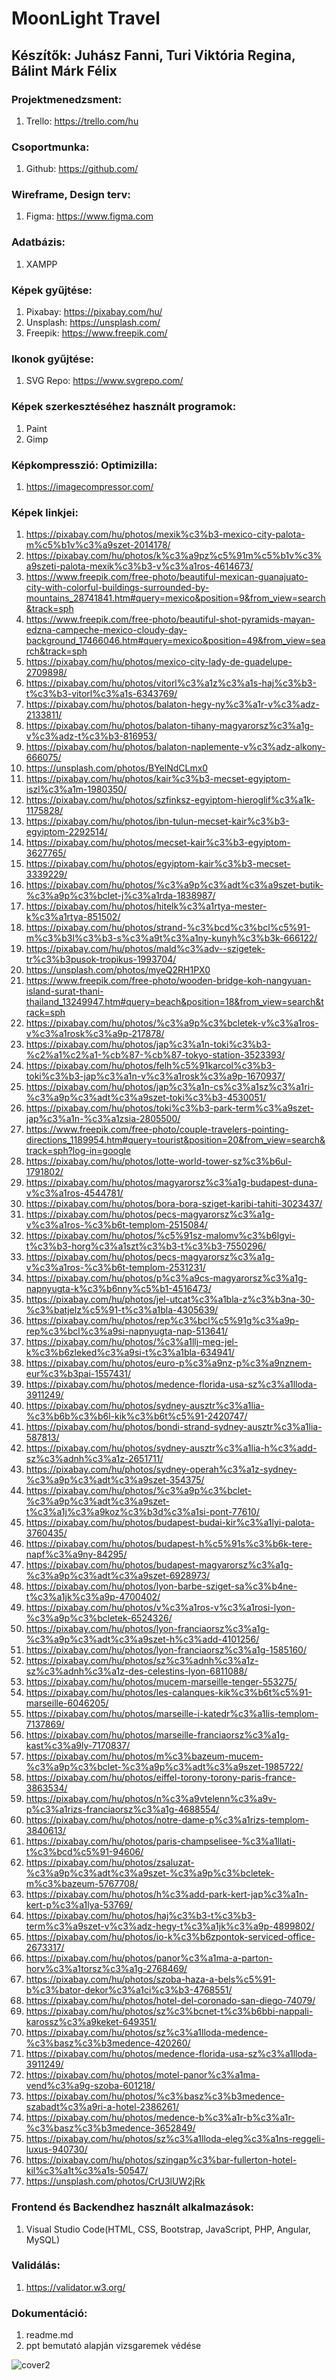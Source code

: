 # MoonLight Travel


## Készítők: Juhász Fanni, Turi Viktória Regina, Bálint Márk Félix


### Projektmenedzsment: 
1. Trello: https://trello.com/hu


### Csoportmunka:
1. Github: https://github.com/


### Wireframe, Design terv: 
1. Figma: https://www.figma.com


### Adatbázis: 
1. XAMPP


### Képek gyűjtése:
1. Pixabay: https://pixabay.com/hu/
2. Unsplash: https://unsplash.com/
3. Freepik: https://www.freepik.com/


### Ikonok gyűjtése:
1. SVG Repo: https://www.svgrepo.com/


### Képek szerkesztéséhez használt programok: 
1. Paint
2. Gimp


### Képkompresszió: Optimizilla:
1. https://imagecompressor.com/


### Képek linkjei:
1. https://pixabay.com/hu/photos/mexik%c3%b3-mexico-city-palota-m%c5%b1v%c3%a9szet-2014178/
2. https://pixabay.com/hu/photos/k%c3%a9pz%c5%91m%c5%b1v%c3%a9szeti-palota-mexik%c3%b3-v%c3%a1ros-4614673/
3. https://www.freepik.com/free-photo/beautiful-mexican-guanajuato-city-with-colorful-buildings-surrounded-by-mountains_28741841.htm#query=mexico&position=9&from_view=search&track=sph
4. https://www.freepik.com/free-photo/beautiful-shot-pyramids-mayan-edzna-campeche-mexico-cloudy-day-background_17466046.htm#query=mexico&position=49&from_view=search&track=sph
5. https://pixabay.com/hu/photos/mexico-city-lady-de-guadelupe-2709898/
6. https://pixabay.com/hu/photos/vitorl%c3%a1z%c3%a1s-haj%c3%b3-t%c3%b3-vitorl%c3%a1s-6343769/
7. https://pixabay.com/hu/photos/balaton-hegy-ny%c3%a1r-v%c3%adz-2133811/
8. https://pixabay.com/hu/photos/balaton-tihany-magyarorsz%c3%a1g-v%c3%adz-t%c3%b3-816953/
9. https://pixabay.com/hu/photos/balaton-naplemente-v%c3%adz-alkony-666075/
10. https://unsplash.com/photos/BYelNdCLmx0
11. https://pixabay.com/hu/photos/kair%c3%b3-mecset-egyiptom-iszl%c3%a1m-1980350/
12. https://pixabay.com/hu/photos/szfinksz-egyiptom-hieroglif%c3%a1k-1175828/
13. https://pixabay.com/hu/photos/ibn-tulun-mecset-kair%c3%b3-egyiptom-2292514/
14. https://pixabay.com/hu/photos/mecset-kair%c3%b3-egyiptom-3627765/
15. https://pixabay.com/hu/photos/egyiptom-kair%c3%b3-mecset-3339229/
16. https://pixabay.com/hu/photos/%c3%a9p%c3%adt%c3%a9szet-butik-%c3%a9p%c3%bclet-j%c3%a1rda-1838987/
17. https://pixabay.com/hu/photos/hitelk%c3%a1rtya-mester-k%c3%a1rtya-851502/
18. https://pixabay.com/hu/photos/strand-%c3%bcd%c3%bcl%c5%91-m%c3%b3l%c3%b3-s%c3%a9t%c3%a1ny-kunyh%c3%b3k-666122/
19. https://pixabay.com/hu/photos/mald%c3%adv--szigetek-tr%c3%b3pusok-tropikus-1993704/
20. https://unsplash.com/photos/myeQ2RH1PX0
21. https://www.freepik.com/free-photo/wooden-bridge-koh-nangyuan-island-surat-thani-thailand_13249947.htm#query=beach&position=18&from_view=search&track=sph
22. https://pixabay.com/hu/photos/%c3%a9p%c3%bcletek-v%c3%a1ros-v%c3%a1rosk%c3%a9p-217878/
23. https://pixabay.com/hu/photos/jap%c3%a1n-toki%c3%b3-%c2%a1%c2%a1-%cb%87-%cb%87-tokyo-station-3523393/
24. https://pixabay.com/hu/photos/felh%c5%91karcol%c3%b3-toki%c3%b3-jap%c3%a1n-v%c3%a1rosk%c3%a9p-1670937/
25. https://pixabay.com/hu/photos/jap%c3%a1n-cs%c3%a1sz%c3%a1ri-%c3%a9p%c3%adt%c3%a9szet-toki%c3%b3-4530051/
26. https://pixabay.com/hu/photos/toki%c3%b3-park-term%c3%a9szet-jap%c3%a1n-%c3%a1zsia-2805500/
27. https://www.freepik.com/free-photo/couple-travelers-pointing-directions_1189954.htm#query=tourist&position=20&from_view=search&track=sph?log-in=google
28. https://pixabay.com/hu/photos/lotte-world-tower-sz%c3%b6ul-1791802/
29. https://pixabay.com/hu/photos/magyarorsz%c3%a1g-budapest-duna-v%c3%a1ros-4544781/
30. https://pixabay.com/hu/photos/bora-bora-sziget-karibi-tahiti-3023437/
31. https://pixabay.com/hu/photos/pecs-magyarorsz%c3%a1g-v%c3%a1ros-%c3%b6t-templom-2515084/
32. https://pixabay.com/hu/photos/%c5%91sz-malomv%c3%b6lgyi-t%c3%b3-horg%c3%a1szt%c3%b3-t%c3%b3-7550296/
33. https://pixabay.com/hu/photos/pecs-magyarorsz%c3%a1g-v%c3%a1ros-%c3%b6t-templom-2531231/
34. https://pixabay.com/hu/photos/p%c3%a9cs-magyarorsz%c3%a1g-napnyugta-k%c3%b6nny%c5%b1-4516473/
35. https://pixabay.com/hu/photos/jel-utcat%c3%a1bla-z%c3%b3na-30-%c3%batjelz%c5%91-t%c3%a1bla-4305639/
36. https://pixabay.com/hu/photos/rep%c3%bcl%c5%91g%c3%a9p-rep%c3%bcl%c3%a9si-napnyugta-nap-513641/
37. https://pixabay.com/hu/photos/%c3%a1llj-meg-jel-k%c3%b6zleked%c3%a9si-t%c3%a1bla-634941/
38. https://pixabay.com/hu/photos/euro-p%c3%a9nz-p%c3%a9nznem-eur%c3%b3pai-1557431/
39. https://pixabay.com/hu/photos/medence-florida-usa-sz%c3%a1lloda-3911249/
40. https://pixabay.com/hu/photos/sydney-ausztr%c3%a1lia-%c3%b6b%c3%b6l-kik%c3%b6t%c5%91-2420747/
41. https://pixabay.com/hu/photos/bondi-strand-sydney-ausztr%c3%a1lia-587813/
42. https://pixabay.com/hu/photos/sydney-ausztr%c3%a1lia-h%c3%add-sz%c3%adnh%c3%a1z-2651711/
43. https://pixabay.com/hu/photos/sydney-operah%c3%a1z-sydney-%c3%a9p%c3%adt%c3%a9szet-354375/
44. https://pixabay.com/hu/photos/%c3%a9p%c3%bclet-%c3%a9p%c3%adt%c3%a9szet-t%c3%a1j%c3%a9koz%c3%b3d%c3%a1si-pont-77610/
45. https://pixabay.com/hu/photos/budapest-budai-kir%c3%a1lyi-palota-3760435/
46. https://pixabay.com/hu/photos/budapest-h%c5%91s%c3%b6k-tere-napf%c3%a9ny-84295/
47. https://pixabay.com/hu/photos/budapest-magyarorsz%c3%a1g-%c3%a9p%c3%adt%c3%a9szet-6928973/
48. https://pixabay.com/hu/photos/lyon-barbe-sziget-sa%c3%b4ne-t%c3%a1jk%c3%a9p-4700402/
49. https://pixabay.com/hu/photos/v%c3%a1ros-v%c3%a1rosi-lyon-%c3%a9p%c3%bcletek-6524326/
50. https://pixabay.com/hu/photos/lyon-franciaorsz%c3%a1g-%c3%a9p%c3%adt%c3%a9szet-h%c3%add-4101256/
51. https://pixabay.com/hu/photos/lyon-franciaorsz%c3%a1g-1585160/
52. https://pixabay.com/hu/photos/sz%c3%adnh%c3%a1z-sz%c3%adnh%c3%a1z-des-celestins-lyon-6811088/
53. https://pixabay.com/hu/photos/mucem-marseille-tenger-553275/
54. https://pixabay.com/hu/photos/les-calanques-kik%c3%b6t%c5%91-marseille-6046205/
55. https://pixabay.com/hu/photos/marseille-i-katedr%c3%a1lis-templom-7137869/
56. https://pixabay.com/hu/photos/marseille-franciaorsz%c3%a1g-kast%c3%a9ly-7170837/
57. https://pixabay.com/hu/photos/m%c3%bazeum-mucem-%c3%a9p%c3%bclet-%c3%a9p%c3%adt%c3%a9szet-1985722/
58. https://pixabay.com/hu/photos/eiffel-torony-torony-paris-france-3863534/
59. https://pixabay.com/hu/photos/n%c3%a9vtelenn%c3%a9v-p%c3%a1rizs-franciaorsz%c3%a1g-4688554/
60. https://pixabay.com/hu/photos/notre-dame-p%c3%a1rizs-templom-3840613/
61. https://pixabay.com/hu/photos/paris-champselisee-%c3%a1llati-t%c3%bcd%c5%91-94606/
62. https://pixabay.com/hu/photos/zsaluzat-%c3%a9p%c3%adt%c3%a9szet-%c3%a9p%c3%bcletek-m%c3%bazeum-5767708/
63. https://pixabay.com/hu/photos/h%c3%add-park-kert-jap%c3%a1n-kert-p%c3%a1lya-53769/
64. https://pixabay.com/hu/photos/haj%c3%b3-t%c3%b3-term%c3%a9szet-v%c3%adz-hegy-t%c3%a1jk%c3%a9p-4899802/
65. https://pixabay.com/hu/photos/io-k%c3%b6zpontok-serviced-office-2673317/
66. https://pixabay.com/hu/photos/panor%c3%a1ma-a-parton-horv%c3%a1torsz%c3%a1g-2768469/
67. https://pixabay.com/hu/photos/szoba-haza-a-bels%c5%91-b%c3%bator-dekor%c3%a1ci%c3%b3-4768551/
68. https://pixabay.com/hu/photos/hotel-del-coronado-san-diego-74079/
69. https://pixabay.com/hu/photos/sz%c3%bcnet-t%c3%b6bbi-nappali-karossz%c3%a9keket-649351/
70. https://pixabay.com/hu/photos/sz%c3%a1lloda-medence-%c3%basz%c3%b3medence-420260/
71. https://pixabay.com/hu/photos/medence-florida-usa-sz%c3%a1lloda-3911249/
72. https://pixabay.com/hu/photos/motel-panor%c3%a1ma-vend%c3%a9g-szoba-601218/
73. https://pixabay.com/hu/photos/%c3%basz%c3%b3medence-szabadt%c3%a9ri-a-hotel-2386261/
74. https://pixabay.com/hu/photos/medence-b%c3%a1r-b%c3%a1r-%c3%basz%c3%b3medence-3652849/
75. https://pixabay.com/hu/photos/sz%c3%a1lloda-eleg%c3%a1ns-reggeli-luxus-940730/
76. https://pixabay.com/hu/photos/szingap%c3%bar-fullerton-hotel-kil%c3%a1t%c3%a1s-50547/
77. https://unsplash.com/photos/CrU3lUW2jRk


### Frontend és Backendhez használt alkalmazások:
1. Visual Studio Code(HTML, CSS, Bootstrap, JavaScript, PHP, Angular, MySQL)


### Validálás:
1. https://validator.w3.org/


### Dokumentáció:
1. readme.md
2. ppt bemutató alapján vizsgaremek védése



![cover2](https://user-images.githubusercontent.com/114916236/215030086-86d80abc-9b2b-4925-8725-b1e2d7a58056.jpg)


